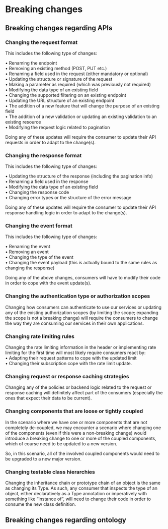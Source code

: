 # Breaking changes

## Breaking changes regarding APIs

### Changing the request format <a id="user-content-changing-the-request-format"></a>

This includes the following type of changes:

 • Renaming the endpoint  
 • Removing an existing method \(POST, PUT etc.\)  
 • Renaming a field used in the request \(either mandatory or optional\)  
 • Updating the structure or signature of the request  
 • Making a parameter as required \(which was previously not required\)  
 • Modifying the data type of an existing field  
 • Changing the supported filtering on an existing endpoint  
 • Updating the URL structure of an existing endpoint  
 • The addition of a new feature that will change the purpose of an existing field  
 • The addition of a new validation or updating an existing validation to an existing resource  
 • Modifying the request logic related to pagination

Doing any of these updates will require the consumer to update their API requests in order to adapt to the change\(s\).

### Changing the response format <a id="user-content-changing-the-response-format"></a>

This includes the following type of changes:

 • Updating the structure of the response \(including the pagination info\)  
 • Renaming a field used in the response  
 • Modifying the data type of an existing field  
 • Changing the response code  
 • Changing error types or the structure of the error message

Doing any of these updates will require the consumer to update their API response handling logic in order to adapt to the change\(s\).

### Changing the event format <a id="user-content-changing-the-event-format"></a>

This includes the following type of changes:

 • Renaming the event  
 • Removing an event  
 • Changing the type of the event  
 • Changing the event payload \(this is actually bound to the same rules as changing the response\)

Doing any of the above changes, consumers will have to modify their code in order to cope with the event update\(s\).

### Changing the authentication type or authorization scopes <a id="user-content-changing-the-authentication-type-or-authorization-scopes"></a>

Changing how consumers can authenticate to use our services or updating any of the existing authorization scopes \(by limiting the scope; expanding the scope is not a breaking change\) will require the consumers to change the way they are consuming our services in their own applications.

### Changing rate limiting rules <a id="user-content-changing-rate-limiting-rules"></a>

Changing the rate limiting information in the header or implementing rate limiting for the first time will most likely require consumers react by:   
• Adapting their request patterns to cope with the updated limit   
• Changing their subscription cope with the rate limit update.

### Changing request or response caching strategies <a id="user-content-changing-request-or-response-caching-strategies"></a>

Changing any of the policies or backend logic related to the request or response caching will definitely affect part of the consumers \(especially the ones that expect their data to be current\).

### Changing components that are loose or tightly coupled <a id="user-content-changing-components-that-are-loose-or-tightly-coupled"></a>

In the scenario where we have one or more components that are not completely de-coupled, we may encounter a scenario where changing one of the components \(even if this were a non-breaking change\) would introduce a breaking change to one or more of the coupled components, which of course need to be updated to a new version.

So, in this scenario, all of the involved coupled components would need to be upgraded to a new major version.

### Changing testable class hierarchies <a id="user-content-changing-testable-class-hierarchies"></a>

Changing the inheritance chain or prototype chain of an object is the same as changing its Type. As such, any consumer that inspects the type of an object, either declaratively as a Type annotation or imperatively with something like “instance of”, will need to change their code in order to consume the new class definition.

## Breaking changes regarding ontology

